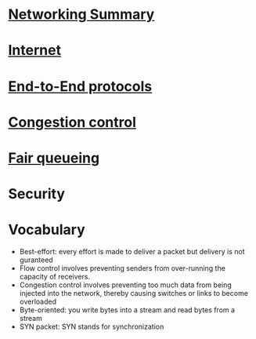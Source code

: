 # [Networking Summary](/summary.md)
# [Internet](/internetworking.md)
# [End-to-End protocols](/end_to_end.md)
# [Congestion control](/congestion.md)
# [Fair queueing](/fair_q.md)
# Security

# Vocabulary

- Best-effort: every effort is made to deliver a packet but delivery is not guranteed
- Flow control involves preventing senders from over-running the
capacity of receivers. 
- Congestion control involves preventing too much data from
being injected into the network, thereby causing switches or links to become
overloaded
- Byte-oriented: you write bytes into a stream and read bytes from a stream
- SYN packet: SYN stands for synchronization
